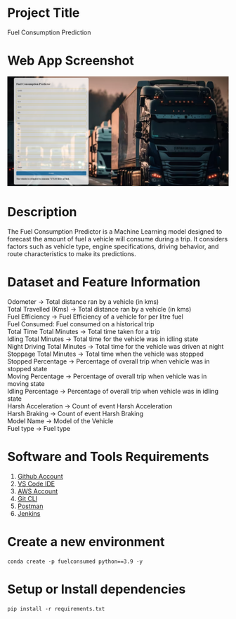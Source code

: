 # Project Title
Fuel Consumption Prediction

# Web App Screenshot
![App Screenshot](./templates/fuelconsumptionpredictor.png)

# Description
The Fuel Consumption Predictor is a Machine Learning model designed to forecast the amount of fuel a vehicle will consume during a trip. It considers factors such as vehicle type, engine specifications, driving behavior, and route characteristics to make its predictions.

# Dataset and Feature Information
Odometer -> Total distance ran by a vehicle (in kms)                          
Total Travelled (Kms) -> Total distance ran by a vehicle (in kms)                                         
Fuel Efficiency -> Fuel Efficiency of a vehicle for per litre fuel                            
Fuel Consumed: Fuel consumed on a historical trip                      
Total Time Total Minutes -> Total time taken for a trip                                      
Idling Total Minutes -> Total time for the vehicle was in idling state                               
Night Driving Total Minutes -> Total time for the vehicle was driven at night                                        
Stoppage Total Minutes -> Total time when the vehicle was stopped                                    
Stopped Percentage -> Percentage of overall trip when vehicle was in stopped state                            
Moving Percentage -> Percentage of overall trip when vehicle was in moving state                            
Idling Percentage -> Percentage of overall trip when vehicle was in idling state                            
Harsh Acceleration -> Count of event Harsh Acceleration                                   
Harsh Braking -> Count of event Harsh Braking                                    
Model Name -> Model of the Vehicle                               
Fuel type -> Fuel type  

# Software and Tools Requirements

1. [Github Account](https://github.com)
2. [VS Code IDE](https://code.visualstudio.com/)
3. [AWS Account](https://aws.amazon.com/free/?gclid=CjwKCAiA8sauBhB3EiwAruTRJg_RuaXsIiwrX8zTXmTsXJxp4vvsthlKdFsr_MasfG55AultFcPlMhoCHtgQAvD_BwE&trk=14a4002d-4936-4343-8211-b5a150ca592b&sc_channel=ps&ef_id=CjwKCAiA8sauBhB3EiwAruTRJg_RuaXsIiwrX8zTXmTsXJxp4vvsthlKdFsr_MasfG55AultFcPlMhoCHtgQAvD_BwE:G:s&s_kwcid=AL!4422!3!453325184782!e!!g!!aws!10712784856!111477279771&all-free-tier.sort-by=item.additionalFields.SortRank&all-free-tier.sort-order=asc&awsf.Free%20Tier%20Types=*all&awsf.Free%20Tier%20Categories=*all)
4. [Git CLI](https://git-scm.com/book/en/v2/Getting-Started-The-Command-Line)
5. [Postman](https://www.postman.com/)
6. [Jenkins](https://www.jenkins.io/)

# Create a new environment
```
conda create -p fuelconsumed python==3.9 -y
```

# Setup or Install dependencies
```
pip install -r requirements.txt
```

